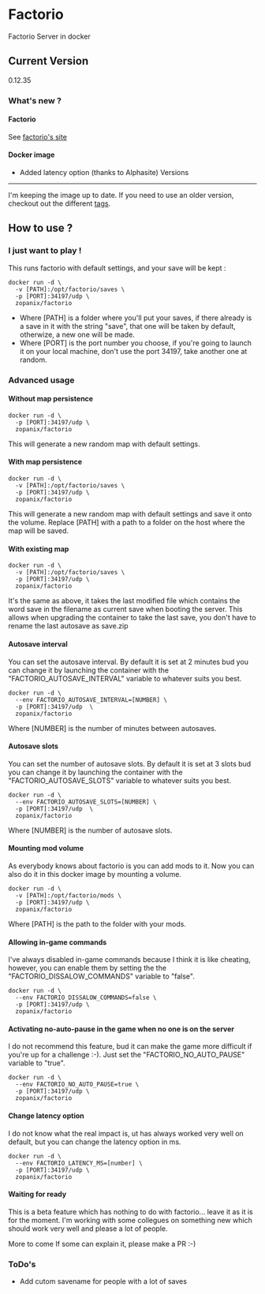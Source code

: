 Factorio
===== 
Factorio Server in docker

Current Version
-----
0.12.35
### What's new ?
#### Factorio
See [factorio's site](http://www.factorio.com)
#### Docker image
* Added latency option (thanks to Alphasite)
Versions
-----
I'm keeping the image up to date. If you need to use an older version, checkout out the different [tags](https://hub.docker.com/r/zopanix/factorio/tags/).

How to use ?
-----
### I just want to play !
This runs factorio with default settings, and your save will be kept :
```
docker run -d \
  -v [PATH]:/opt/factorio/saves \
  -p [PORT]:34197/udp \
  zopanix/factorio
```
* Where [PATH] is a folder where you'll put your saves, if there already is a save in it with the string "save", that one will be taken by default, otherwize, a new one will be made.
* Where [PORT] is the port number you choose, if you're going to launch it on your local machine, don't use the port 34197, take another one at random.

### Advanced usage
#### Without map persistence
```
docker run -d \
  -p [PORT]:34197/udp \
  zopanix/factorio
```
This will generate a new random map with default settings.
#### With map persistence
```
docker run -d \
  -v [PATH]:/opt/factorio/saves \
  -p [PORT]:34197/udp \
  zopanix/factorio
```
This will generate a new random map with default settings and save it onto the volume.
Replace [PATH] with a path to a folder on the host where the map will be saved.
#### With existing map
```
docker run -d \
  -v [PATH]:/opt/factorio/saves \
  -p [PORT]:34197/udp \
  zopanix/factorio
```
It's the same as above, it takes the last modified file which contains the word save in the filename as current save when booting the server. This allows when upgrading the container to take the last save, you don't have to rename the last autosave as save.zip
#### Autosave interval
You can set the autosave interval. By default it is set at 2 minutes bud you can change it by launching the container with the "FACTORIO_AUTOSAVE_INTERVAL" variable to whatever suits you best.
```
docker run -d \
  --env FACTORIO_AUTOSAVE_INTERVAL=[NUMBER] \
  -p [PORT]:34197/udp  \
  zopanix/factorio
```
Where [NUMBER] is the number of minutes between autosaves. 
#### Autosave slots
You can set the number of autosave slots. By default it is set at 3 slots bud you can change it by launching the container with the "FACTORIO_AUTOSAVE_SLOTS" variable to whatever suits you best.
```
docker run -d \
  --env FACTORIO_AUTOSAVE_SLOTS=[NUMBER] \
  -p [PORT]:34197/udp  \
  zopanix/factorio
```
Where [NUMBER] is the number of autosave slots.  
#### Mounting mod volume
As everybody knows about factorio is you can add mods to it. Now you can also do it in this docker image by mounting a volume.
```
docker run -d \
  -v [PATH]:/opt/factorio/mods \
  -p [PORT]:34197/udp \
  zopanix/factorio
```
Where [PATH] is the path to the folder with your mods.
#### Allowing in-game commands
I've always disabled in-game commands because I think it is like cheating, however, you can enable them by setting the the "FACTORIO_DISSALOW_COMMANDS" variable to "false".
```
docker run -d \
  --env FACTORIO_DISSALOW_COMMANDS=false \
  -p [PORT]:34197/udp \
  zopanix/factorio
```
#### Activating no-auto-pause in the game when no one is on the server
I do not recommend this feature, bud it can make the game more difficult if you're up for a challenge :-). Just set the "FACTORIO_NO_AUTO_PAUSE" variable to "true".
```
docker run -d \
  --env FACTORIO_NO_AUTO_PAUSE=true \
  -p [PORT]:34197/udp \
  zopanix/factorio
```

#### Change latency option
I do not know what the real impact is, ut has always worked very well on default, but you can change the latency option in ms.
```
docker run -d \
  --env FACTORIO_LATENCY_MS=[number] \
  -p [PORT]:34197/udp \
  zopanix/factorio

```

#### Waiting for ready
This is a beta feature which has nothing to do with factorio... leave it as it is for the moment. I'm working with some collegues on something new which should work very well and please a lot of people.

More to come
If some can explain it, please make a PR :-)
### ToDo's
* Add cutom savename for people with a lot of saves

